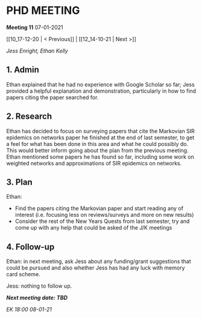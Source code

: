 # PHD MEETING

__Meeting 11__
07-01-2021

[[10_17-12-20 | < Previous]] | [[12_14-10-21 | Next >]]

_Jess Enright,_
_Ethan Kelly_


## 1. Admin

Ethan explained that he had no experience with Google Scholar so far; Jess provided a helpful explanation and demonstration, particularly in how to find papers citing the paper searched for.

## 2. Research

Ethan has decided to focus on surveying papers that cite the Markovian SIR epidemics on networks paper he finished at the end of last semester, to get a feel for what has been done in this area and what he could possibly do. This would better inform going about the plan from the previous meeting. Ethan mentioned some papers he has found so far, including some work on weighted networks and approximations of SIR epidemics on networks.


## 3. Plan
Ethan: 
* Find the papers citing the Markovian paper and start reading any of interest (i.e. focusing less on reviews/surveys and more on new results)
* Consider the rest of the New Years Quests from last semester, try and come up with any help that could be asked of the J/K meetings

## 4. Follow-up

Ethan: in next meeting, ask Jess about any funding/grant suggestions that could be pursued and also whether Jess has had any luck with memory card scheme.

Jess: nothing to follow up.


**_Next meeting date: TBD_**



_EK 18:00 08-01-21_
